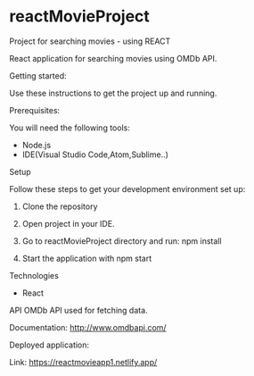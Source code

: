 # reactMovieProject
Project for searching movies - using REACT

React application for searching movies using OMDb API.

Getting started: 

Use these instructions to get the project up and running.

Prerequisites:

You will need the following tools:
  * Node.js 
  * IDE(Visual Studio Code,Atom,Sublime..)
  
Setup

Follow these steps to get your development environment set up:

1. Clone the repository

2. Open project in your IDE.

3. Go to reactMovieProject directory and run: npm install 

4. Start the application with npm start

Technologies
* React

API 
OMDb API used for fetching data. 

Documentation: http://www.omdbapi.com/

Deployed application: 

Link: https://reactmovieapp1.netlify.app/

 
 
 
